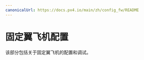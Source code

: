 ```yaml
---
canonicalUrl: https://docs.px4.io/main/zh/config_fw/README
---
```


# 固定翼飞机配置

该部分包括关于固定翼飞机的配置和调试。
